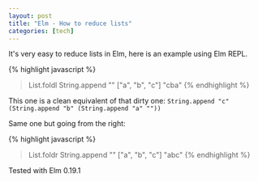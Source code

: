 ```yaml
---
layout: post
title: "Elm - How to reduce lists"
categories: [tech]
---
```


It's very easy to reduce lists in Elm, here is an example using Elm REPL.

{% highlight javascript %}
> List.foldl String.append "" ["a", "b", "c"]
"cba"
{% endhighlight %}

This one is a clean equivalent of that dirty one: `String.append "c" (String.append "b" (String.append "a" ""))`

Same one but going from the right:

{% highlight javascript %}
> List.foldr String.append "" ["a", "b", "c"]
"abc"
{% endhighlight %}

Tested with Elm 0.19.1